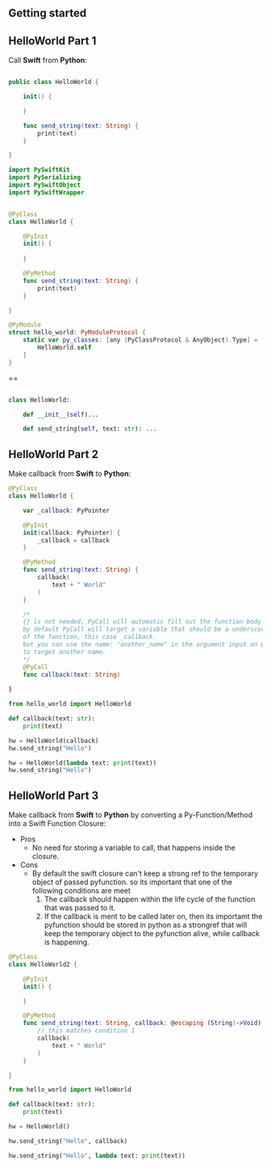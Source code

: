 
## Getting started

<!-- Lorem ipsum dolor sit amet, consectetur adipiscing elit, sed do eiusmod tempor incididunt ut labore et dolore magna aliqua. Ut enim ad minim veniam, quis nostrud exercitation ullamco laboris nisi ut aliquip ex ea commodo consequat. Duis aute irure dolor in reprehenderit in voluptate velit esse cillum dolore eu fugiat nulla pariatur. Excepteur sint occaecat cupidatat non proident, sunt in culpa qui officia deserunt mollit anim id est laborum.
 -->



## HelloWorld Part 1

Call **Swift** from **Python**:

<!-- Lorem ipsum dolor sit amet, consectetur adipiscing elit, sed do eiusmod tempor incididunt ut labore et dolore magna aliqua. Ut enim ad minim veniam, quis nostrud exercitation ullamco laboris nisi ut aliquip ex ea commodo consequat. Duis aute irure dolor in reprehenderit in voluptate velit esse cillum dolore eu fugiat nulla pariatur. Excepteur sint occaecat cupidatat non proident, sunt in culpa qui officia deserunt mollit anim id est laborum. -->

```swift title="HelloWorld.swift"

public class HelloWorld {

    init() {

    }

    func send_string(text: String) {
        print(text)
    }

}
```
<!-- Lorem ipsum dolor sit amet, consectetur adipiscing elit, sed do eiusmod tempor incididunt ut labore et dolore magna aliqua. Ut enim ad minim veniam, quis nostrud exercitation ullamco laboris nisi ut aliquip ex ea commodo consequat. Duis aute irure dolor in reprehenderit in voluptate velit esse cillum dolore eu fugiat nulla pariatur. Excepteur sint occaecat cupidatat non proident, sunt in culpa qui officia deserunt mollit anim id est laborum. -->


```swift title="HelloWorld.swift"
import PySwiftKit
import PySerializing
import PySwiftObject
import PySwiftWrapper


@PyClass
class HelloWorld {

    @PyInit
    init() {
        
    }

    @PyMethod
    func send_string(text: String) {
        print(text)
    }

}

@PyModule
struct hello_world: PyModuleProtocol {
    static var py_classes: [any (PyClassProtocol & AnyObject).Type] = [
        HelloWorld.self
    ]
}
```
==
```py title="hello_world.py"

class HelloWorld:

    def __init__(self)...

    def send_string(self, text: str): ...

```

## HelloWorld Part 2

<!-- Lorem ipsum dolor sit amet, consectetur adipiscing elit, sed do eiusmod tempor incididunt ut labore et dolore magna aliqua. Ut enim ad minim veniam, quis nostrud exercitation ullamco laboris nisi ut aliquip ex ea commodo consequat. Duis aute irure dolor in reprehenderit in voluptate velit esse cillum dolore eu fugiat nulla pariatur. Excepteur sint occaecat cupidatat non proident, sunt in culpa qui officia deserunt mollit anim id est laborum. -->


Make callback from **Swift** to **Python**:


```swift title="HelloWorld.swift"
@PyClass
class HelloWorld {

    var _callback: PyPointer

    @PyInit
    init(callback: PyPointer) {
        _callback = callback
    }

    @PyMethod
    func send_string(text: String) {
        callback(
            text + " World"
        )
    }

    /* 
    {} is not needed, PyCall will automatic fill out the function body
    by default PyCall will target a variable that should be a underscored name
    of the function, this case _callback.
    but you can use the name: "another_name" in the argument input on @PyCall
    to target another name.
    */
    @PyCall 
    func callback(text: String)
    
}
```

```py title="main.py"
from hello_world import HelloWorld

def callback(text: str):
    print(text)

hw = HelloWorld(callback)
hw.send_string("Hello")

hw = HelloWorld(lambda text: print(text))
hw.send_string("Hello")
```

## HelloWorld Part 3


Make callback from **Swift** to **Python** by converting a Py-Function/Method into a Swift Function Closure:

* Pros
    * No need for storing a variable to call, that happens inside the closure.
* Cons
   * By default the swift closure can't keep a strong ref to the temporary
    object of passed pyfunction. so its important that one of the following conditions are meet
        1. The callback should happen within the life cycle of the function that was passed to it.
        2. If the callback is ment to be called later on, then its importamt the pyfunction should be stored in python as a strongref that will keep the temporary object to the pyfunction alive, while callback is happening.

```swift title="HelloWorld.swift"
@PyClass
class HelloWorld2 {

    @PyInit
    init() {

    }

    @PyMethod
    func send_string(text: String, callback: @escaping (String)->Void) {
        // this matches condition 1
        callback(
            text + " World"
        )
    }

}
```


```py title="main.py"
from hello_world import HelloWorld

def callback(text: str):
    print(text)

hw = HelloWorld()

hw.send_string("Hello", callback)

hw.send_string("Hello", lambda text: print(text))
```










<!-- 

```py
class HelloWorld:

    def __init__(self, callback: object)...

    def send_string(self, text: str): ...

    class Callbacks:
        def get_string(self, text: str)

```

Lorem ipsum dolor sit amet, consectetur adipiscing elit, sed do eiusmod tempor incididunt ut labore et dolore magna aliqua. Ut enim ad minim veniam, quis nostrud exercitation ullamco laboris nisi ut aliquip ex ea commodo consequat. Duis aute irure dolor in reprehenderit in voluptate velit esse cillum dolore eu fugiat nulla pariatur. Excepteur sint occaecat cupidatat non proident, sunt in culpa qui officia deserunt mollit anim id est laborum.



```swift title="HelloWorld.swift"

public class HelloWorld {

    var callback: PyCallback?

    func send_string(text: String) {
        callback?.get_string(
            text + " World"
        )
    }

}
``` -->